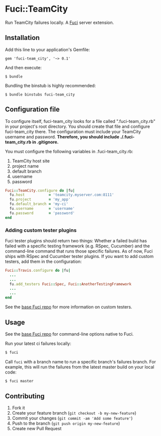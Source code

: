 # Fuci::TeamCity

Run TeamCity failures locally. A
[Fuci](https://github.com/davejachimiak/fuci) server extension.

## Installation

Add this line to your application's Gemfile:

    gem 'fuci-team_city', '~> 0.1'

And then execute:

    $ bundle

Bundling the binstub is highly recommended:

    $ bundle binstubs fuci-team_city

## Configuration file
To configure itself, fuci-team_city looks for a file called
".fuci-team_city.rb" in your project's root directory. You should create
that file and configure fuci-team_city there. The configuration must
include your TeamCity username and password. **Therefore, you should
include ./.fuci-team_city.rb in .gitignore.**

You must configure the following variables in .fuci-team_city.rb:

1. TeamCity host site
2. project name
3. default branch
4. username
5. password

```ruby
Fuci::TeamCity.configure do |fu|
  fu.host           = 'teamcity.myserver.com:8111'
  fu.project        = 'my_app'
  fu.default_branch = 'my-ci'
  fu.username       = 'username'
  fu.password       = 'password'
end
```

### Adding custom tester plugins

Fuci tester plugins should return two things: Whether a failed build has
failed with a specific testing framework (e.g. RSpec, Cucumber) and the
command-line command that runs those specific failures. As of now, Fuci
ships with RSpec and Cucumber tester plugins. If you want to add custom
testers, add them in the configuration:
```ruby
Fuci::Travis.configure do |fu|
  ...
  ...
  fu.add_testers Fuci::Spec, Fuci::AnotherTestingFramework
  ...
  ...
end
```

See the [base Fuci repo](https://github.com/davejachimiak/fuci#native-command-line-options)
for more information on custom testers.

## Usage

See the
[base Fuci repo](https://github.com/davejachimiak/fuci#native-command-line-options)
for command-line options native to Fuci.

Run your latest ci failures locally:
```sh
$ fuci
```

Call `fuci` with a branch name to run a specific branch's failures
branch. For example, this will run the failures from the latest master
build on your local code:
```sh
$ fuci master
```

## Contributing

1. Fork it
2. Create your feature branch (`git checkout -b my-new-feature`)
3. Commit your changes (`git commit -am 'Add some feature'`)
4. Push to the branch (`git push origin my-new-feature`)
5. Create new Pull Request
